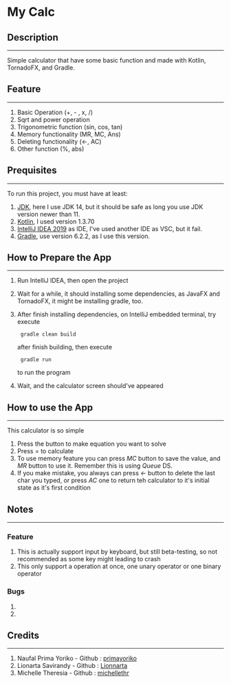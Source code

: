 # My Calc
## Description
--------
Simple calculator that have some basic function and made with 
Kotlin, TornadoFX, and Gradle.

## Feature
----
1. Basic Operation (+, - , x, /)
2. Sqrt and power operation
3. Trigonometric function (sin, cos, tan)
4. Memory functionality (MR, MC, Ans)
5. Deleting functionality (<-, AC)
6. Other function (%, abs)

## Prequisites
---------
To run this project, you must have at least:
1. [JDK](https://www.oracle.com/java/technologies/javase-downloads.html), here I use JDK 14, but it should be safe as long you use JDK version newer than 11.
2. [Kotlin](https://kotlinlang.org), I used version 1.3.70
3. [IntelliJ IDEA 2019](https://www.jetbrains.com/idea/?gclid=Cj0KCQjwmdzzBRC7ARIsANdqRRlc5RSa7NIzgSmMytqGQUJAkUYnoe1xcd-v8rwb7sEq9YknABX4Pl8aAgaOEALw_wcB) as IDE, I've used another IDE as VSC, but it fail.
4. [Gradle](https://gradle.org/), use version 6.2.2, as I use this version. 

## How to Prepare the App
--------
1. Run IntelliJ IDEA, then open the project
2. Wait for a while, it should installing some dependencies, as JavaFX and TornadoFX, it might be installing gradle, too.
3. After finish installing dependencies, on IntelliJ embedded terminal, try execute

        gradle clean build
       
    after finish building, then execute
    
        gradle run
        
    to run the program
4. Wait, and the calculator screen should've appeared

## How to use the App
------
This calculator is so simple
1. Press the button to make equation you want to solve 
2. Press _=_ to calculate
3. To use memory feature you can press _MC_ button to save the value, and _MR_ button to use it. Remember this is using _Queue_ DS.
4. If you make mistake, you always can press _<-_ button to delete the last char you typed, or press _AC_ one to return teh calculator to it's initial state as it's first condition

## Notes
---------
### Feature
1. This is actually support input by keyboard, but still beta-testing, so not recommended as some key might leading to crash
2. This only support a operation at once, one unary operator or one binary operator

### Bugs
1.
2.

## Credits
-----
1. Naufal Prima Yoriko - Github : [primayoriko](https://github.com/primayoriko)
2. Lionarta Savirandy - Github : [Lionnarta](https://github.com/Lionnarta)
3. Michelle Theresia - Github : [michellethr](https://github.com/michellethr)
